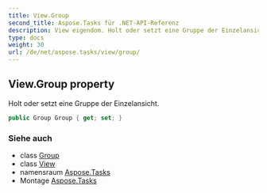 ```yaml
---
title: View.Group
second_title: Aspose.Tasks für .NET-API-Referenz
description: View eigendom. Holt oder setzt eine Gruppe der Einzelansicht.
type: docs
weight: 30
url: /de/net/aspose.tasks/view/group/
---
```

## View.Group property

Holt oder setzt eine Gruppe der Einzelansicht.

```csharp
public Group Group { get; set; }
```

### Siehe auch

* class [Group](../../group/)
* class [View](../)
* namensraum [Aspose.Tasks](../../view/)
* Montage [Aspose.Tasks](../../../)


